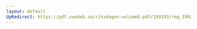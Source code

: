 ```yaml
---
layout: default
UpRedirect: https://pdf.swedeb.se/riksdagen-volumeG-pdf/199293/reg_199293/reg_199293_0116.pdf
---
```

